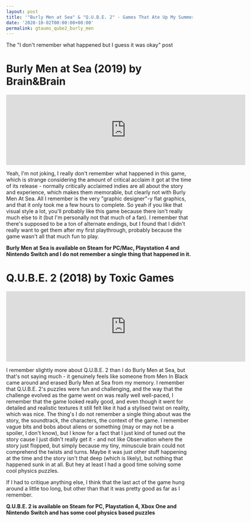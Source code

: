 ```yaml
---
layout: post
title: '"Burly Men at Sea" & "Q.U.B.E. 2" - Games That Ate Up My Summer'
date: '2020-10-02T00:00:00+00:00'
permalink: gtaums_qube2_burly_men
---
```

The "I don't remember what happened but I guess it was okay" post

# Burly Men at Sea (2019) by Brain&Brain

<iframe src="https://store.steampowered.com/widget/403290/" frameborder="0" width="646" height="190"></iframe>

Yeah, I'm not joking, I really don't remember what happened in this game, which is strange considering the amount of critical acclaim it got at the time of its release - normally critically acclaimed indies are all about the story and experience, which makes them memorable, but clearly not with Burly Men At Sea. All I remember is the very "graphic designer"-y flat graphics, and that it only took me a few hours to complete. So yeah if you like that visual style a lot, you'll probably like this game because there isn't really much else to it (but I'm personally not that much of a fan). I remember that there's supposed to be a ton of alternate endings, but I found that I didn't really want to get them after my first playthrough, probably because the game wasn't all that much fun to play.

**Burly Men at Sea is available on Steam for PC/Mac, Playstation 4 and Nintendo Switch and I do not remember a single thing that happened in it.**

# Q.U.B.E. 2 (2018) by Toxic Games

<iframe src="https://store.steampowered.com/widget/359100/" frameborder="0" width="646" height="190"></iframe>

I remember slightly more about Q.U.B.E. 2 than I do Burly Men at Sea, but that's not saying much - it genuinely feels like someone from Men In Black came around and erased Burly Men at Sea from my memory. I remember that Q.U.B.E. 2's puzzles were fun and challenging, and the way that the challenge evolved as the game went on was really well well-paced, I remember that the game looked really good, and even though it went for detailed and realistic textures it still felt like it had a stylised twist on reality, which was nice. The thing's I do not remember a single thing about was the story, the soundtrack, the characters, the context of the game. I remember vague bits and bobs about aliens or something (may or may not be a spoiler, I don't know), but I know for a fact that I just kind of tuned out the story cause I just didn't really get it - and not like Observation where the story just flopped, but simply because my tiny, minuscule brain could not comprehend the twists and turns. Maybe it was just other stuff happening at the time and the story isn't that deep (which is likely), but nothing that happened sunk in at all. But hey at least I had a good time solving some cool physics puzzles. 

If I had to critique anything else, I think that the last act of the game hung around a little too long, but other than that it was pretty good as far as I remember. 

**Q.U.B.E. 2 is available on Steam for PC, Playstation 4, Xbox One and Nintendo Switch and has some cool physics based puzzles**